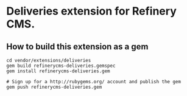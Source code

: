 # Deliveries extension for Refinery CMS.

## How to build this extension as a gem

    cd vendor/extensions/deliveries
    gem build refinerycms-deliveries.gemspec
    gem install refinerycms-deliveries.gem

    # Sign up for a http://rubygems.org/ account and publish the gem
    gem push refinerycms-deliveries.gem